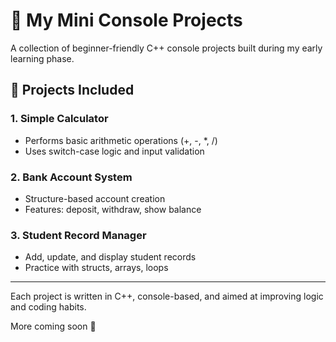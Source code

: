 # 🧮 My Mini Console Projects

A collection of beginner-friendly C++ console projects built during my early learning phase.

## 📂 Projects Included

### 1. Simple Calculator
- Performs basic arithmetic operations (+, -, *, /)
- Uses switch-case logic and input validation

### 2. Bank Account System
- Structure-based account creation
- Features: deposit, withdraw, show balance

### 3. Student Record Manager
- Add, update, and display student records
- Practice with structs, arrays, loops

---

Each project is written in C++, console-based, and aimed at improving logic and coding habits.

More coming soon 🚀
